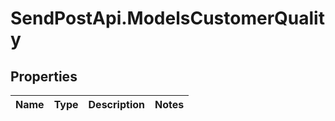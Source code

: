 # SendPostApi.ModelsCustomerQuality

## Properties
Name | Type | Description | Notes
------------ | ------------- | ------------- | -------------


